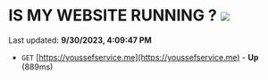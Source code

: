 # IS MY WEBSITE RUNNING ? [![](https://img.shields.io/static/v1?label=Sponsor&message=%E2%9D%A4&logo=GitHub&color=%23fe8e86)](https://github.com/sponsors/<username>)

Last updated: **9/30/2023, 4:09:47 PM**

- `GET` [https://youssefservice.me](https://youssefservice.me) - **Up** (889ms)
